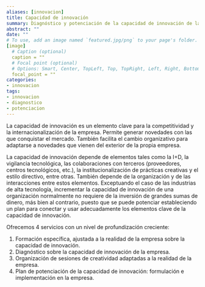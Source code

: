 ```yaml
---
aliases: [innovacion]
title: Capacidad de innovación 
summary: Diagnóstico y potenciación de la capacidad de innovación de la empresa
abstract: ""
date: ""
# To use, add an image named `featured.jpg/png` to your page's folder. 
[image]
  # Caption (optional)
  caption = ""
  # Focal point (optional)
  # Options: Smart, Center, TopLeft, Top, TopRight, Left, Right, BottomLeft, Bottom, BottomRight
  focal_point = ""
categories:
- innovacion
tags:
- innovacion
- diagnostico
- potenciacion
---
```


La capacidad de innovación es un elemento clave para la competitividad y la internacionalización de la empresa. Permite generar novedades con las que conquistar el mercado. También facilita el cambio organizativo para adaptarse a novedades que vienen del exterior de la propia empresa.

La capacidad de innovación depende de elementos tales como la I+D, la vigilancia tecnológica, las colaboraciones con terceros (proveedores, centros tecnológicos, etc.), la institucionalización de prácticas creativas y el estilo directivo, entre otras. También depende de la organización y de las interacciones entre estos elementos. Exceptuando el caso de las industrias de alta tecnología, incrementar la capacidad de innovación de una organización normalmente no requiere de la inversión de grandes sumas de dinero, más bien al contrario, puesto que se puede potenciar estableciendo un plan para conectar y usar adecuadamente los elementos clave de la capacidad de innovación.

Ofrecemos 4 servicios con un nivel de profundización creciente:

  1. Formación específica, ajustada a la realidad de la empresa sobre la capacidad de innovación.
  2. Diagnóstico sobre la capacidad de innovación de la empresa.
  3. Organización de sesiones de creatividad adaptadas a la realidad de la empresa.
  4. Plan de potenciación de la capacidad de innovación: formulación e implementación en la empresa.


